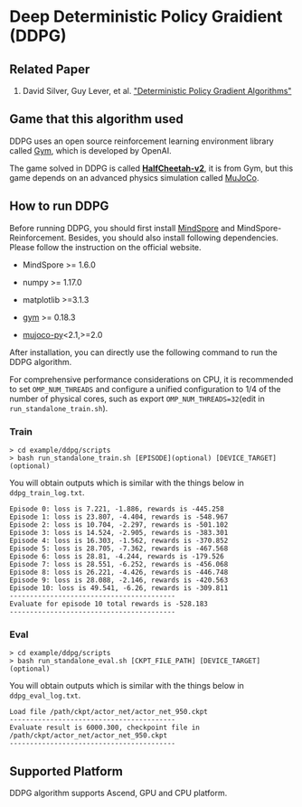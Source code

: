 # Deep Deterministic Policy Graidient (DDPG)

## Related Paper

1. David Silver, Guy Lever, et al. ["Deterministic Policy Gradient Algorithms"](https://proceedings.mlr.press/v32/silver14.pdf)

## Game that this algorithm used

DDPG uses  an open source reinforcement learning environment library called [Gym](https://github.com/openai/gym), which is developed by OpenAI.

The game solved in DDPG is called [**HalfCheetah-v2**](https://gym.openai.com/envs/HalfCheetah-v2/), it is from Gym, but this game depends on an advanced physics simulation called [MuJoCo](https://github.com/openai/mujoco-py).

## How to run DDPG

Before running DDPG, you should first install [MindSpore](https://www.mindspore.cn/install) and MindSpore-Reinforcement. Besides, you should also install following dependencies. Please follow the instruction on the official website.

- MindSpore >= 1.6.0

- numpy >= 1.17.0
- matplotlib >=3.1.3
- [gym](https://github.com/openai/gym) >= 0.18.3
- [mujoco-py](https://github.com/openai/mujoco-py)<2.1,>=2.0

After installation, you can directly use the following command to run the DDPG algorithm.

For comprehensive performance considerations on CPU, it is recommended to set `OMP_NUM_THREADS` and configure a unified configuration to 1/4 of the number of physical cores, such as export `OMP_NUM_THREADS=32`(edit in `run_standalone_train.sh`).

### Train

```shell
> cd example/ddpg/scripts
> bash run_standalone_train.sh [EPISODE](optional) [DEVICE_TARGET](optional)
```

You will obtain outputs which is similar with the things below in `ddpg_train_log.txt`.

```shell
Episode 0: loss is 7.221, -1.886, rewards is -445.258
Episode 1: loss is 23.807, -4.404, rewards is -548.967
Episode 2: loss is 10.704, -2.297, rewards is -501.102
Episode 3: loss is 14.524, -2.905, rewards is -383.301
Episode 4: loss is 16.303, -1.562, rewards is -370.852
Episode 5: loss is 28.705, -7.362, rewards is -467.568
Episode 6: loss is 28.81, -4.244, rewards is -179.526
Episode 7: loss is 28.551, -6.252, rewards is -456.068
Episode 8: loss is 26.221, -4.426, rewards is -446.748
Episode 9: loss is 28.088, -2.146, rewards is -420.563
Episode 10: loss is 49.541, -6.26, rewards is -309.811
-----------------------------------------
Evaluate for episode 10 total rewards is -528.183
-----------------------------------------
```

### Eval

```shell
> cd example/ddpg/scripts
> bash run_standalone_eval.sh [CKPT_FILE_PATH] [DEVICE_TARGET](optional)
```

You will obtain outputs which is similar with the things below in `ddpg_eval_log.txt`.

```shell
Load file /path/ckpt/actor_net/actor_net_950.ckpt
-----------------------------------------
Evaluate result is 6000.300, checkpoint file in /path/ckpt/actor_net/actor_net_950.ckpt
-----------------------------------------
```

## Supported Platform

DDPG algorithm supports Ascend, GPU and CPU platform.
